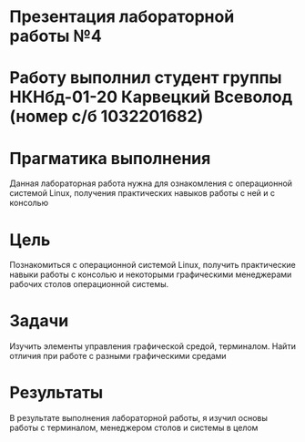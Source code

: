 # Презентация лабораторной работы №4

# Работу выполнил студент группы НКНбд-01-20 Карвецкий Всеволод (номер с/б 1032201682)

# Прагматика выполнения

Данная лабораторная работа нужна для ознакомления с операционной системой Linux, получения практических навыков работы с ней и с консолью

# Цель

Познакомиться с операционной системой Linux, получить практические навыки работы с консолью и некоторыми графическими менеджерами рабочих столов операционной системы.

# Задачи

Изучить элементы управления графической средой, терминалом. Найти отличия при работе с разными графическими средами

# Результаты

В результате выполнения лабораторной работы, я изучил основы работы с терминалом, менеджером столов и системы в целом